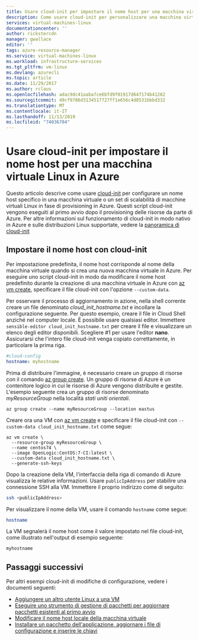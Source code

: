 ```yaml
---
title: Usare cloud-init per impostare il nome host per una macchina virtuale Linux in Azure
description: Come usare cloud-init per personalizzare una macchina virtuale Linux durante la creazione con l'interfaccia della riga di comando di Azure
services: virtual-machines-linux
documentationcenter: ''
author: rickstercdn
manager: gwallace
editor: ''
tags: azure-resource-manager
ms.service: virtual-machines-linux
ms.workload: infrastructure-services
ms.tgt_pltfrm: vm-linux
ms.devlang: azurecli
ms.topic: article
ms.date: 11/29/2017
ms.author: rclaus
ms.openlocfilehash: adac9dc41aaba7ce6bfd9f01917d647174b41282
ms.sourcegitcommit: 49cf9786d3134517727ff1e656c4d8531bbbd332
ms.translationtype: MT
ms.contentlocale: it-IT
ms.lasthandoff: 11/13/2019
ms.locfileid: "74036704"
---
```

# <a name="use-cloud-init-to-set-hostname-for-a-linux-vm-in-azure"></a>Usare cloud-init per impostare il nome host per una macchina virtuale Linux in Azure
Questo articolo descrive come usare [cloud-init](https://cloudinit.readthedocs.io) per configurare un nome host specifico in una macchina virtuale o un set di scalabilità di macchine virtuali Linux in fase di provisioning in Azure. Questi script cloud-init vengono eseguiti al primo avvio dopo il provisioning delle risorse da parte di Azure. Per altre informazioni sul funzionamento di cloud-init in modo nativo in Azure e sulle distribuzioni Linux supportate, vedere la [panoramica di cloud-init](using-cloud-init.md)

## <a name="set-the-hostname-with-cloud-init"></a>Impostare il nome host con cloud-init
Per impostazione predefinita, il nome host corrisponde al nome della macchina virtuale quando si crea una nuova macchina virtuale in Azure.  Per eseguire uno script cloud-init in modo da modificare il nome host predefinito durante la creazione di una macchina virtuale in Azure con [az vm create](/cli/azure/vm), specificare il file cloud-init con l'opzione `--custom-data`.  

Per osservare il processo di aggiornamento in azione, nella shell corrente creare un file denominato *cloud_init_hostname.txt* e incollare la configurazione seguente. Per questo esempio, creare il file in Cloud Shell anziché nel computer locale. È possibile usare qualsiasi editor. Immettere `sensible-editor cloud_init_hostname.txt` per creare il file e visualizzare un elenco degli editor disponibili. Scegliere #1 per usare l'editor **nano**. Assicurarsi che l'intero file cloud-init venga copiato correttamente, in particolare la prima riga.  

```yaml
#cloud-config
hostname: myhostname
```

Prima di distribuire l'immagine, è necessario creare un gruppo di risorse con il comando [az group create](/cli/azure/group). Un gruppo di risorse di Azure è un contenitore logico in cui le risorse di Azure vengono distribuite e gestite. L'esempio seguente crea un gruppo di risorse denominato *myResourceGroup* nella località *stati uniti orientali*.

```azurecli-interactive 
az group create --name myResourceGroup --location eastus
```

Creare ora una VM con [az vm create](/cli/azure/vm) e specificare il file cloud-init con `--custom-data cloud_init_hostname.txt` come segue:

```azurecli-interactive 
az vm create \
  --resource-group myResourceGroup \
  --name centos74 \
  --image OpenLogic:CentOS:7-CI:latest \
  --custom-data cloud_init_hostname.txt \
  --generate-ssh-keys 
```

Dopo la creazione della VM, l'interfaccia della riga di comando di Azure visualizza le relative informazioni. Usare `publicIpAddress` per stabilire una connessione SSH alla VM. Immettere il proprio indirizzo come di seguito:

```bash
ssh <publicIpAddress>
```

Per visualizzare il nome della VM, usare il comando `hostname` come segue:

```bash
hostname
```

La VM segnalerà il nome host come il valore impostato nel file cloud-init, come illustrato nell'output di esempio seguente:

```bash
myhostname
```

## <a name="next-steps"></a>Passaggi successivi
Per altri esempi cloud-init di modifiche di configurazione, vedere i documenti seguenti:
 
- [Aggiungere un altro utente Linux a una VM](cloudinit-add-user.md)
- [Eseguire uno strumento di gestione di pacchetti per aggiornare pacchetti esistenti al primo avvio](cloudinit-update-vm.md)
- [Modificare il nome host locale della macchina virtuale](cloudinit-update-vm-hostname.md) 
- [Installare un pacchetto dell'applicazione, aggiornare i file di configurazione e inserire le chiavi](tutorial-automate-vm-deployment.md)
